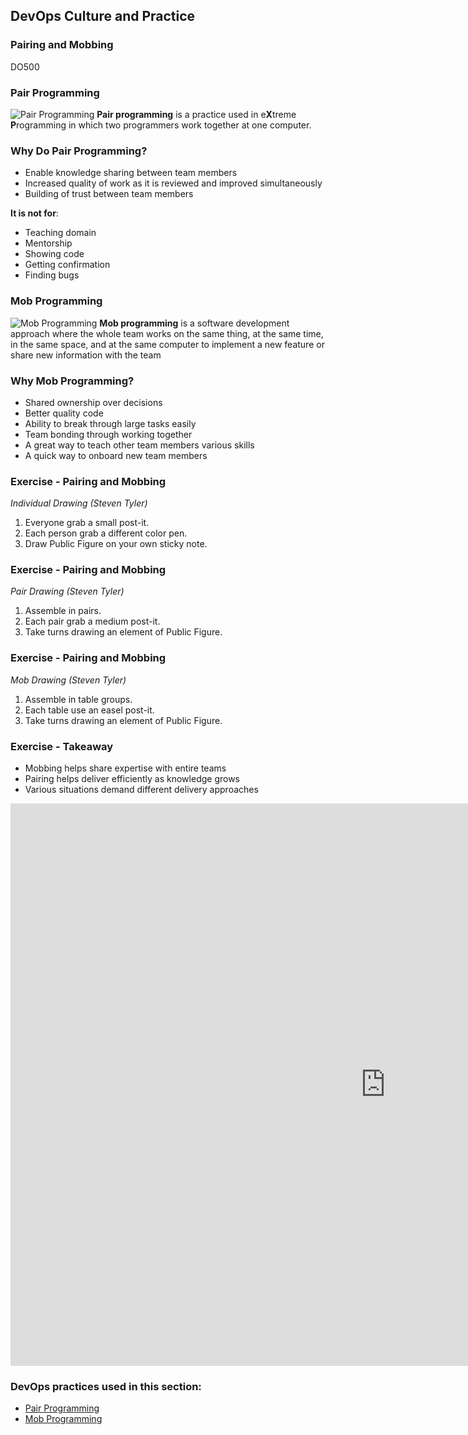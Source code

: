 <!-- .slide: data-background-image="images/RH_NewBrand_Background.png" -->
## DevOps Culture and Practice <!-- {_class="course-title"} -->
### Pairing and Mobbing <!-- {_class="title-color"} -->
DO500 <!-- {_class="title-color"} -->



<!--.slide: id="pair-mob" -->
### Pair Programming
![Pair Programming](images/PairAndMob/coaching-coders-coding-7374.jpg) <!-- {_class="inline-image"} -->
**Pair programming** is a practice used in e**X**treme **P**rogramming in which
two programmers work together at one computer.



### Why Do Pair Programming?
- Enable knowledge sharing between team members
- Increased quality of work as it is reviewed and improved simultaneously
- Building of trust between team members

**It is not for**:

- Teaching domain
- Mentorship
- Showing code
- Getting confirmation
- Finding bugs



### Mob Programming
![Mob Programming](images/PairAndMob/chairs-developer-development-1181376.jpg) <!-- {_class="inline-image"} -->
**Mob programming** is a software development approach where the whole team
works on the same thing, at the same time, in the same space, and at the same
computer to implement a new feature or share new information with the team



### Why Mob Programming?
- Shared ownership over decisions
- Better quality code
- Ability to break through large tasks easily
- Team bonding through working together
- A great way to teach other team members various skills
- A quick way to onboard new team members



### Exercise - Pairing and Mobbing
_Individual Drawing (Steven Tyler)_ 

1. Everyone grab a small post-it.
2. Each person grab a different color pen.
3. Draw Public Figure on your own sticky note.



### Exercise - Pairing and Mobbing
_Pair Drawing (Steven Tyler)_
1. Assemble in pairs.
2. Each pair grab a medium post-it.
3. Take turns drawing an element of Public Figure.



### Exercise - Pairing and Mobbing
_Mob Drawing (Steven Tyler)_
1. Assemble in table groups.
2. Each table use an easel post-it.
3. Take turns drawing an element of Public Figure.



### Exercise - Takeaway

* Mobbing helps share expertise with entire teams
* Pairing helps deliver efficiently as knowledge grows
* Various situations demand different delivery approaches



<iframe width="1200" height="900" src="https://www.youtube.com/embed/dVqUcNKVbYg" frameborder="0" allow="accelerometer; autoplay; encrypted-media; gyroscope" allowfullscreen></iframe>



<!-- .slide: data-background-image="images/chef-background.png", class="white-style" -->
### DevOps practices used in this section:
- [Pair Programming](https://openpracticelibrary.com/practice/pair-programming/)
- [Mob Programming](https://openpracticelibrary.com/practice/mob-programming/)
